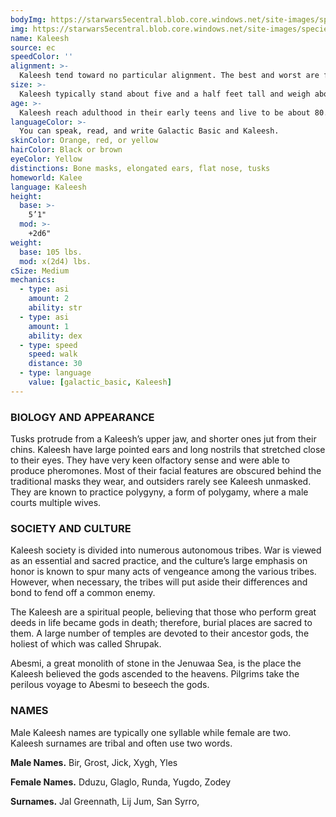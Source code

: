 ```yaml
---
bodyImg: https://starwars5ecentral.blob.core.windows.net/site-images/species/species_Kaleesh.png
img: https://starwars5ecentral.blob.core.windows.net/site-images/species/species_Kaleesh.png
name: Kaleesh
source: ec
speedColor: ''
alignment: >-
  Kaleesh tend toward no particular alignment. The best and worst are found among them.
size: >-
  Kaleesh typically stand about five and a half feet tall and weigh about 140 lbs. Regardless of your position in that range, your size is Medium.
age: >-
  Kaleesh reach adulthood in their early teens and live to be about 80.
languageColor: >-
  You can speak, read, and write Galactic Basic and Kaleesh. 
skinColor: Orange, red, or yellow
hairColor: Black or brown
eyeColor: Yellow
distinctions: Bone masks, elongated ears, flat nose, tusks
homeworld: Kalee
language: Kaleesh
height:
  base: >-
    5’1"
  mod: >-
    +2d6"
weight:
  base: 105 lbs.
  mod: x(2d4) lbs.
cSize: Medium
mechanics:
  - type: asi
    amount: 2
    ability: str
  - type: asi
    amount: 1
    ability: dex
  - type: speed
    speed: walk
    distance: 30
  - type: language
    value: [galactic_basic, Kaleesh]
---
```

### BIOLOGY AND APPEARANCE
Tusks protrude from a Kaleesh’s upper jaw, and shorter ones jut from their chins. Kaleesh have large pointed ears and long nostrils that stretched close to their eyes. They have very keen olfactory sense and were able to produce pheromones. Most of their facial features are obscured behind the traditional masks they wear, and outsiders rarely see Kaleesh unmasked. They are known to practice polygyny, a form of polygamy, where a male courts multiple wives.

### SOCIETY AND CULTURE
Kaleesh society is divided into numerous autonomous tribes. War is viewed as an essential and sacred practice, and the culture’s large emphasis on honor is known to spur many acts of vengeance among the various tribes. However, when necessary, the tribes will put aside their differences and bond to fend off a common enemy.

The Kaleesh are a spiritual people, believing that those who perform great deeds in life became gods in death; therefore, burial places are sacred to them. A large number of temples are devoted to their ancestor gods, the holiest of which was called Shrupak.

Abesmi, a great monolith of stone in the Jenuwaa Sea, is the place the Kaleesh believed the gods ascended to the heavens. Pilgrims take the perilous voyage to Abesmi to beseech the gods.

### NAMES
Male Kaleesh names are typically one syllable while female are two. Kaleesh surnames are tribal and often use two words.

__Male Names.__ Bir, Grost, Jick, Xygh, Yles

__Female Names.__ Dduzu, Glaglo, Runda, Yugdo, Zodey

__Surnames.__ Jal Greennath, Lij Jum, San Syrro,



    